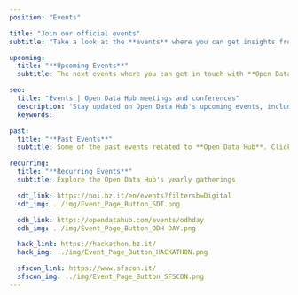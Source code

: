 ```yaml
---
position: "Events"

title: "Join our official events"
subtitle: "Take a look at the **events** where you can get insights from the **Open Data Hub**."

upcoming:
  title: "**Upcoming Events**"
  subtitle: The next events where you can get in touch with **Open Data Hub**. Click the events to get more information and **register**.

seo:
  title: "Events | Open Data Hub meetings and conferences"
  description: "Stay updated on Open Data Hub's upcoming events, including workshops, conferences and hackathons. Join our community to learn, collaborate and innovate in open data."
  keywords:

past:
  title: "**Past Events**"
  subtitle: Some of the past events related to **Open Data Hub**. Click the events to obtain **slides, video and all the materials** produced.

recurring:
  title: "**Recurring Events**"
  subtitle: Explore the Open Data Hub's yearly gatherings

  sdt_link: https://noi.bz.it/en/events?filtersb=Digital
  sdt_img: ../img/Event_Page_Button_SDT.png

  odh_link: https://opendatahub.com/events/odhday
  odh_img: ../img/Event_Page_Button_ODH DAY.png

  hack_link: https://hackathon.bz.it/
  hack_img: ../img/Event_Page_Button_HACKATHON.png

  sfscon_link: https://www.sfscon.it/
  sfscon_img: ../img/Event_Page_Button_SFSCON.png
---
```


